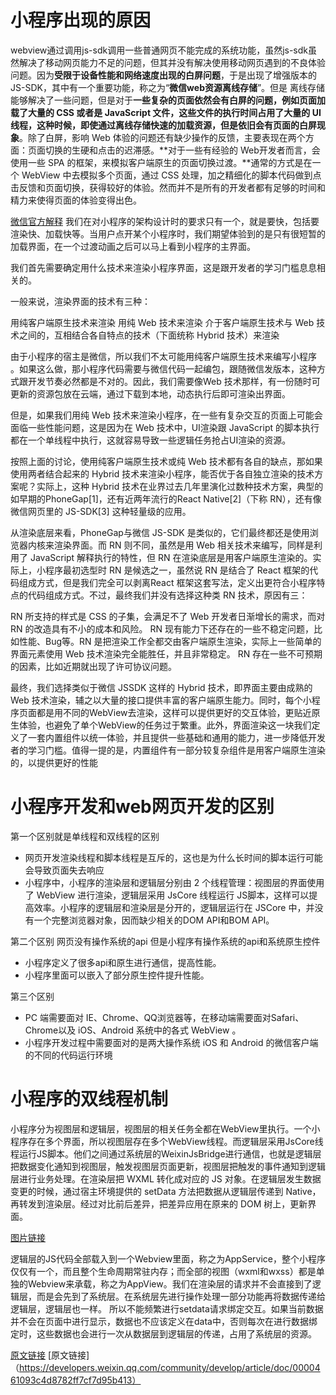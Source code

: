 # 小程序出现的原因
webview通过调用js-sdk调用一些普通网页不能完成的系统功能，虽然js-sdk虽然解决了移动网页能力不足的问题，但其并没有解决使用移动网页遇到的不良体验问题。因为**受限于设备性能和网络速度出现的白屏问题**，于是出现了增强版本的JS-SDK，其中有一个重要功能，称之为“**微信web资源离线存储**”。但是 离线存储 能够解决了一些问题，但是对于**一些复杂的页面依然会有白屏的问题，例如页面加载了大量的 CSS 或者是 JavaScript 文件，这些文件的执行时间占用了大量的 UI 线程，这种时候，即使通过离线存储快速的加载资源，但是依旧会有页面的白屏现象**。除了白屏，影响 Web 体验的问题还有缺少操作的反馈，主要表现在两个方面：页面切换的生硬和点击的迟滞感。**对于一些有经验的 Web开发者而言，会使用一些 SPA 的框架，来模拟客户端原生的页面切换过渡。**通常的方式是在一个 WebView 中去模拟多个页面，通过 CSS 处理，加之精细化的脚本代码做到点击反馈和页面切换，获得较好的体验。然而并不是所有的开发者都有足够的时间和精力来使得页面的体验变得出色。

[微信官方解释](https://developers.weixin.qq.com/ebook?action=get_post_info&docid=0006a2289c8bb0bb0086ee8c056c0a)
我们在对小程序的架构设计时的要求只有一个，就是要快，包括要渲染快、加载快等。当用户点开某个小程序时，我们期望体验到的是只有很短暂的加载界面，在一个过渡动画之后可以马上看到小程序的主界面。

我们首先需要确定用什么技术来渲染小程序界面，这是跟开发者的学习门槛息息相关的。

一般来说，渲染界面的技术有三种：

用纯客户端原生技术来渲染
用纯 Web 技术来渲染
介于客户端原生技术与 Web 技术之间的，互相结合各自特点的技术（下面统称 Hybrid 技术）来渲染

由于小程序的宿主是微信，所以我们不太可能用纯客户端原生技术来编写小程序 。如果这么做，那小程序代码需要与微信代码一起编包，跟随微信发版本，这种方式跟开发节奏必然都是不对的。因此，我们需要像Web 技术那样，有一份随时可更新的资源包放在云端，通过下载到本地，动态执行后即可渲染出界面。

但是，如果我们用纯 Web 技术来渲染小程序，在一些有复杂交互的页面上可能会面临一些性能问题，这是因为在 Web 技术中，UI渲染跟 JavaScript 的脚本执行都在一个单线程中执行，这就容易导致一些逻辑任务抢占UI渲染的资源。

按照上面的讨论，使用纯客户端原生技术或纯 Web 技术都有各自的缺点，那如果使用两者结合起来的 Hybrid 技术来渲染小程序，能否优于各自独立渲染的技术方案呢？实际上，这种 Hybrid 技术在业界过去几年里演化过数种技术方案，典型的如早期的PhoneGap[1]，还有近两年流行的React Native[2]（下称 RN），还有像微信网页里的 JS-SDK[3] 这种轻量级的应用。

从渲染底层来看，PhoneGap与微信 JS-SDK 是类似的，它们最终都还是使用浏览器内核来渲染界面。而 RN 则不同，虽然是用 Web 相关技术来编写，同样是利用了 JavaScript 解释执行的特性，但 RN 在渲染底层是用客户端原生渲染的。实际上，小程序最初选型时 RN 是候选之一，虽然说 RN 是结合了 React 框架的代码组成方式，但是我们完全可以剥离React 框架这套写法，定义出更符合小程序特点的代码组成方式。不过，最终我们并没有选择这种类 RN 技术，原因有三：

RN 所支持的样式是 CSS 的子集，会满足不了 Web 开发者日渐增长的需求，而对 RN 的改造具有不小的成本和风险。
RN 现有能力下还存在的一些不稳定问题，比如性能、Bug等。RN 是把渲染工作全都交由客户端原生渲染，实际上一些简单的界面元素使用 Web 技术渲染完全能胜任，并且非常稳定。
RN 存在一些不可预期的因素，比如近期就出现了许可协议问题。

最终，我们选择类似于微信 JSSDK 这样的 Hybrid 技术，即界面主要由成熟的 Web 技术渲染，辅之以大量的接口提供丰富的客户端原生能力。同时，每个小程序页面都是用不同的WebView去渲染，这样可以提供更好的交互体验，更贴近原生体验，也避免了单个WebView的任务过于繁重。此外，界面渲染这一块我们定义了一套内置组件以统一体验，并且提供一些基础和通用的能力，进一步降低开发者的学习门槛。值得一提的是，内置组件有一部分较复杂组件是用客户端原生渲染的，以提供更好的性能
# 小程序开发和web网页开发的区别

第一个区别就是单线程和双线程的区别

* 网页开发渲染线程和脚本线程是互斥的，这也是为什么长时间的脚本运行可能会导致页面失去响应
* 小程序中，小程序的渲染层和逻辑层分别由 2 个线程管理：视图层的界面使用了 WebView 进行渲染，逻辑层采用 JsCore 线程运行 JS脚本，这样可以提高效率。小程序的逻辑层和渲染层是分开的，逻辑层运行在 JSCore 中，并没有一个完整浏览器对象，因而缺少相关的DOM API和BOM API。

第二个区别 网页没有操作系统的api 但是小程序有操作系统的api和系统原生控件

* 小程序定义了很多api和原生进行通信，提高性能。
* 小程序里面可以嵌入了部分原生控件提升性能。

第三个区别

* PC 端需要面对 IE、Chrome、QQ浏览器等，在移动端需要面对Safari、Chrome以及 iOS、Android 系统中的各式 WebView 。
* 小程序开发过程中需要面对的是两大操作系统 iOS 和 Android 的微信客户端的不同的代码运行环境


# 小程序的双线程机制

小程序分为视图层和逻辑层，视图层的相关任务全都在WebView里执行。一个小程序存在多个界面，所以视图层存在多个WebView线程。而逻辑层采用JsCore线程运行JS脚本。他们之间通过系统层的WeixinJsBridge进行通信，也就是逻辑层把数据变化通知到视图层，触发视图层页面更新，视图层把触发的事件通知到逻辑层进行业务处理。在渲染层把 WXML 转化成对应的 JS 对象。在逻辑层发生数据变更的时候，通过宿主环境提供的 setData 方法把数据从逻辑层传递到 Native，再转发到渲染层。经过对比前后差异，把差异应用在原来的 DOM 树上，更新界面。

[图片链接](https://p6-juejin.byteimg.com/tos-cn-i-k3u1fbpfcp/65688db20c4e415aac7bc63e1c0308fa~tplv-k3u1fbpfcp-zoom-in-crop-mark:3024:0:0:0.awebp?)

逻辑层的JS代码全部载入到一个Webview里面，称之为AppService，整个小程序仅仅有一个，而且整个生命周期常驻内存；而全部的视图（wxml和wxss）都是单独的Webview来承载，称之为AppView。我们在渲染层的请求并不会直接到了逻辑层，而是会先到了系统层。在系统层先进行操作处理一部分功能再将数据传递给逻辑层，逻辑层也一样。 所以不能频繁进行setdata请求绑定交互。如果当前数据并不会在页面中进行显示，数据也不应该定义在data中，否则每次在进行数据绑定时，这些数据也会进行一次从数据层到逻辑层的传递，占用了系统层的资源。

[原文链接](https://juejin.cn/post/7035089295199174664)
[原文链接]（https://developers.weixin.qq.com/community/develop/article/doc/0000461093c4d8782ff7cf7d95b413）